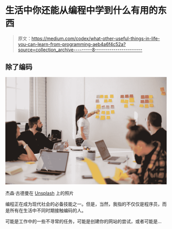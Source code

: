 # 生活中你还能从编程中学到什么有用的东西

> 原文：<https://medium.com/codex/what-other-useful-things-in-life-you-can-learn-from-programming-aeb4a6f4c52a?source=collection_archive---------8----------------------->

## 除了编码

![](img/e581a117eb8d288534da64a2ed5a7c35.png)

杰森·古德曼在 [Unsplash](https://unsplash.com?utm_source=medium&utm_medium=referral) 上的照片

编程正在成为现代社会的必备技能之一。但是，当然，我指的不仅仅是程序员，而是所有在生活中不同时期接触编码的人。

可能是工作中的一些不寻常的任务，可能是创建你的网站的尝试，或者可能是…